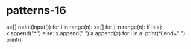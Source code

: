 # patterns-16
a=[]
n=int(input())
for i in range(n):
  x=[]
  for j in range(n):
    if i<=j:
      x.append("*")
    else:
      x.append(" ")
  a.append(x)
for i in a:
  print(*i,end=" ")
  print()
